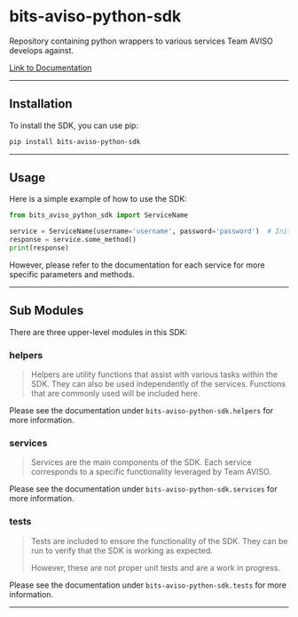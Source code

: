 # bits-aviso-python-sdk
Repository containing python wrappers to various services Team AVISO develops against.

[Link to Documentation](https://legendary-adventure-kgmn2m7.pages.github.io/)

---

## Installation
To install the SDK, you can use pip:
```bash
pip install bits-aviso-python-sdk
```

---
## Usage
Here is a simple example of how to use the SDK:
```python
from bits_aviso_python_sdk import ServiceName

service = ServiceName(username='username', password='password')  # Initialize the service
response = service.some_method()
print(response)
```
However, please refer to the documentation for each service for more specific parameters and methods.

---

## Sub Modules
There are three upper-level modules in this SDK:

### helpers
> Helpers are utility functions that assist with various tasks within the SDK.
They can also be used independently of the services. Functions that are commonly used will be included here.

Please see the documentation under `bits-aviso-python-sdk.helpers` for more information.

### services
> Services are the main components of the SDK. Each service corresponds to a specific functionality leveraged by
Team AVISO.

Please see the documentation under `bits-aviso-python-sdk.services` for more information.

### tests
> Tests are included to ensure the functionality of the SDK.
They can be run to verify that the SDK is working as expected.
>
> However, these are not proper unit tests and are a work in progress.

Please see the documentation under `bits-aviso-python-sdk.tests` for more information.

---

